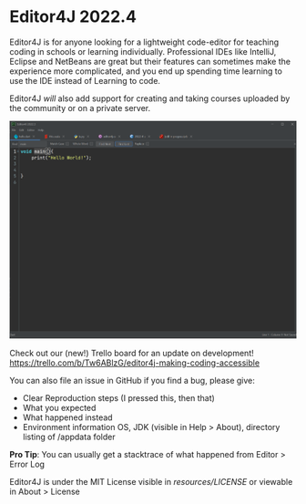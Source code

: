 # Editor4J 2022.4




Editor4J is for anyone looking for a lightweight code-editor for teaching coding
in schools or learning individually. Professional IDEs like IntelliJ, Eclipse and NetBeans are great
but their features can sometimes make the experience more complicated, and you end up
spending time learning to use the IDE instead of Learning to code.

Editor4J *will* also add support for creating and taking courses uploaded by the community
or on a private server.


![](project-info/screenshots/dark.png)

Check out our (new!) Trello board for an update on development!
https://trello.com/b/Tw6ABlzG/editor4j-making-coding-accessible

You can also file an issue in GitHub if you find a bug, please give:

* Clear Reproduction steps (I pressed this, then that)
* What you expected
* What happened instead
* Environment information OS, JDK (visible in Help > About), directory listing of /appdata folder

**Pro Tip**: You can usually get a stacktrace of what happened from Editor > Error Log

Editor4J is under the MIT License visible in *resources/LICENSE* or viewable in About > License

